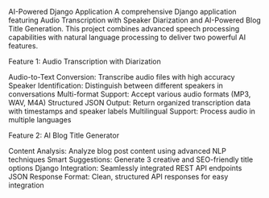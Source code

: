 AI-Powered Django Application
A comprehensive Django application featuring Audio Transcription with Speaker Diarization and AI-Powered Blog Title Generation. This project combines advanced speech processing capabilities with natural language processing to deliver two powerful AI features.


Feature 1: Audio Transcription with Diarization

Audio-to-Text Conversion: Transcribe audio files with high accuracy
Speaker Identification: Distinguish between different speakers in conversations
Multi-format Support: Accept various audio formats (MP3, WAV, M4A)
Structured JSON Output: Return organized transcription data with timestamps and speaker labels
Multilingual Support: Process audio in multiple languages

Feature 2: AI Blog Title Generator

Content Analysis: Analyze blog post content using advanced NLP techniques
Smart Suggestions: Generate 3 creative and SEO-friendly title options
Django Integration: Seamlessly integrated REST API endpoints
JSON Response Format: Clean, structured API responses for easy integration
